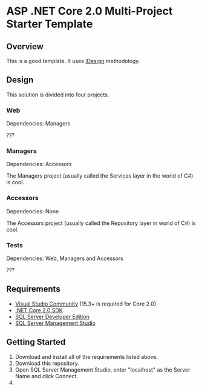 # ASP .NET Core 2.0 Multi-Project Starter Template

## Overview
This is a good template. It uses [IDesign](http://www.idesign.net/ "IDesign") methodology.

## Design
This solution is divided into four projects. 

### Web
Dependencies: Managers

???

### Managers
Dependencies: Accessors

The Managers project (usually called the Services layer in the world of C#) is cool.

### Accessors
Dependencies: None

The Accessors project (usually called the Repository layer in world of C#) is cool.

### Tests
Dependencies: Web, Managers and Accessors

???

## Requirements
* [Visual Studio Community](https://www.visualstudio.com/downloads/ "Visual Studio Community") (15.3+ is required for Core 2.0)
* [.NET Core 2.0 SDK](https://www.microsoft.com/net/download/core ".NET Core 2.0 SDK")
* [SQL Server Developer Edition](https://www.microsoft.com/en-us/sql-server/sql-server-downloads "SQL Server Developer Edition")
* [SQL Server Management Studio](https://docs.microsoft.com/en-us/sql/ssms/download-sql-server-management-studio-ssms "SQL Server Management Studio")

## Getting Started
1. Download and install all of the requirements listed above.
2. Download this repository.
3. Open SQL Server Management Studio, enter "localhost" as the Server Name and click Connect.
4. 